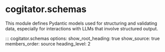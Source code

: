 # cogitator.schemas

This module defines Pydantic models used for structuring and validating data, especially for interactions with LLMs that
involve structured output.

::: cogitator.schemas
    options:
        show_root_heading: true
        show_source: true
        members_order: source
        heading_level: 2
